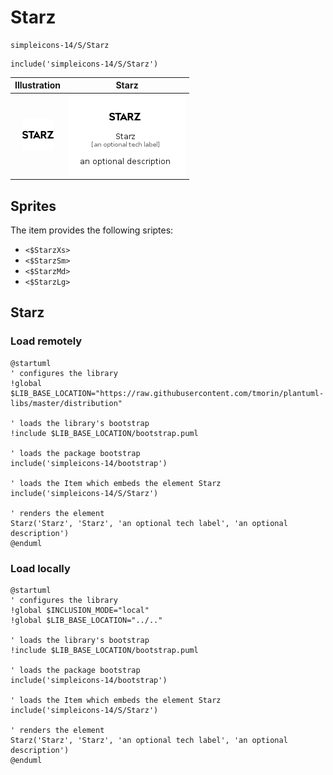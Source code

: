 # Starz


```text
simpleicons-14/S/Starz
```

```text
include('simpleicons-14/S/Starz')
```



| Illustration | Starz |
| :---: | :---: |
| ![illustration for Illustration](../../simpleicons-14/S/Starz.png) | ![illustration for Starz](../../simpleicons-14/S/Starz.Local.png) |



## Sprites
The item provides the following sriptes:

- `<$StarzXs>`
- `<$StarzSm>`
- `<$StarzMd>`
- `<$StarzLg>`





## Starz

### Load remotely
```plantuml
@startuml
' configures the library
!global $LIB_BASE_LOCATION="https://raw.githubusercontent.com/tmorin/plantuml-libs/master/distribution"

' loads the library's bootstrap
!include $LIB_BASE_LOCATION/bootstrap.puml

' loads the package bootstrap
include('simpleicons-14/bootstrap')

' loads the Item which embeds the element Starz
include('simpleicons-14/S/Starz')

' renders the element
Starz('Starz', 'Starz', 'an optional tech label', 'an optional description')
@enduml
```

### Load locally
```plantuml
@startuml
' configures the library
!global $INCLUSION_MODE="local"
!global $LIB_BASE_LOCATION="../.."

' loads the library's bootstrap
!include $LIB_BASE_LOCATION/bootstrap.puml

' loads the package bootstrap
include('simpleicons-14/bootstrap')

' loads the Item which embeds the element Starz
include('simpleicons-14/S/Starz')

' renders the element
Starz('Starz', 'Starz', 'an optional tech label', 'an optional description')
@enduml
```

